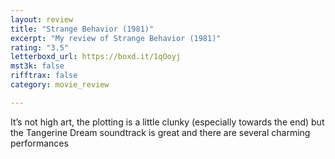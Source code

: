 ```yaml
---
layout: review
title: "Strange Behavior (1981)"
excerpt: "My review of Strange Behavior (1981)"
rating: "3.5"
letterboxd_url: https://boxd.it/1qOoyj
mst3k: false
rifftrax: false
category: movie_review

---
```


It’s not high art, the plotting is a little clunky (especially towards the end) but the Tangerine Dream soundtrack is great and there are several charming performances